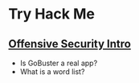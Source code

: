 # Try Hack Me

## [Offensive Security Intro](https://tryhackme.com/r/room/offensivesecurityintro)
- Is GoBuster a real app?
- What is a word list?

